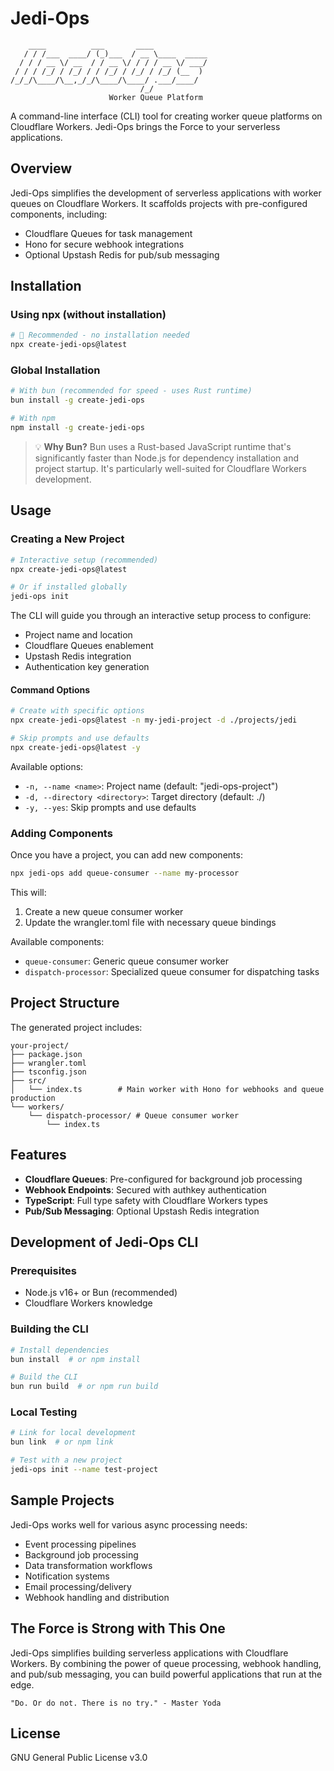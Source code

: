 # Jedi-Ops

```
    ____          ___       ____              
   / / /___  ____/ (_)___  / __ \____  _____  
  / / / __ \/ __  / / __ \/ / / / __ \/ ___/  
 / / / /_/ / /_/ / / /_/ / /_/ / /_/ (__  )   
/_/_/\____/\__,_/_/\____/\____/ .___/____/    
                             /_/            
                      Worker Queue Platform
```

A command-line interface (CLI) tool for creating worker queue platforms on Cloudflare Workers. Jedi-Ops brings the Force to your serverless applications.

## Overview

Jedi-Ops simplifies the development of serverless applications with worker queues on Cloudflare Workers. It scaffolds projects with pre-configured components, including:

- Cloudflare Queues for task management
- Hono for secure webhook integrations
- Optional Upstash Redis for pub/sub messaging

## Installation

### Using npx (without installation)

```bash
# 🚀 Recommended - no installation needed
npx create-jedi-ops@latest
```

### Global Installation

```bash
# With bun (recommended for speed - uses Rust runtime)
bun install -g create-jedi-ops

# With npm
npm install -g create-jedi-ops
```

> 💡 **Why Bun?** Bun uses a Rust-based JavaScript runtime that's significantly faster than Node.js for dependency installation and project startup. It's particularly well-suited for Cloudflare Workers development.

## Usage

### Creating a New Project

```bash
# Interactive setup (recommended)
npx create-jedi-ops@latest

# Or if installed globally
jedi-ops init
```

The CLI will guide you through an interactive setup process to configure:
- Project name and location
- Cloudflare Queues enablement
- Upstash Redis integration
- Authentication key generation

#### Command Options

```bash
# Create with specific options
npx create-jedi-ops@latest -n my-jedi-project -d ./projects/jedi

# Skip prompts and use defaults
npx create-jedi-ops@latest -y
```

Available options:
- `-n, --name <name>`: Project name (default: "jedi-ops-project")
- `-d, --directory <directory>`: Target directory (default: ./<name>)
- `-y, --yes`: Skip prompts and use defaults

### Adding Components

Once you have a project, you can add new components:

```bash
npx jedi-ops add queue-consumer --name my-processor
```

This will:
1. Create a new queue consumer worker
2. Update the wrangler.toml file with necessary queue bindings

Available components:
- `queue-consumer`: Generic queue consumer worker
- `dispatch-processor`: Specialized queue consumer for dispatching tasks

## Project Structure

The generated project includes:

```
your-project/
├── package.json
├── wrangler.toml
├── tsconfig.json
├── src/
│   └── index.ts        # Main worker with Hono for webhooks and queue production
└── workers/
    └── dispatch-processor/ # Queue consumer worker
        └── index.ts
```

## Features

- **Cloudflare Queues**: Pre-configured for background job processing
- **Webhook Endpoints**: Secured with authkey authentication
- **TypeScript**: Full type safety with Cloudflare Workers types
- **Pub/Sub Messaging**: Optional Upstash Redis integration

## Development of Jedi-Ops CLI

### Prerequisites

- Node.js v16+ or Bun (recommended)
- Cloudflare Workers knowledge

### Building the CLI

```bash
# Install dependencies
bun install  # or npm install

# Build the CLI
bun run build  # or npm run build
```

### Local Testing

```bash
# Link for local development
bun link  # or npm link

# Test with a new project
jedi-ops init --name test-project
```

## Sample Projects

Jedi-Ops works well for various async processing needs:

- Event processing pipelines
- Background job processing
- Data transformation workflows
- Notification systems
- Email processing/delivery
- Webhook handling and distribution

## The Force is Strong with This One

Jedi-Ops simplifies building serverless applications with Cloudflare Workers. By combining the power of queue processing, webhook handling, and pub/sub messaging, you can build powerful applications that run at the edge.

```
"Do. Or do not. There is no try." - Master Yoda
```

## License
GNU General Public License v3.0